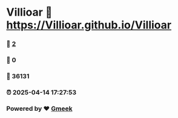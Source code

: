 # Villioar :link: https://Villioar.github.io/Villioar 
### :page_facing_up: [2](https://Villioar.github.io/Villioar/tag.html) 
### :speech_balloon: 0 
### :hibiscus: 36131 
### :alarm_clock: 2025-04-14 17:27:53 
### Powered by :heart: [Gmeek](https://github.com/Meekdai/Gmeek)
